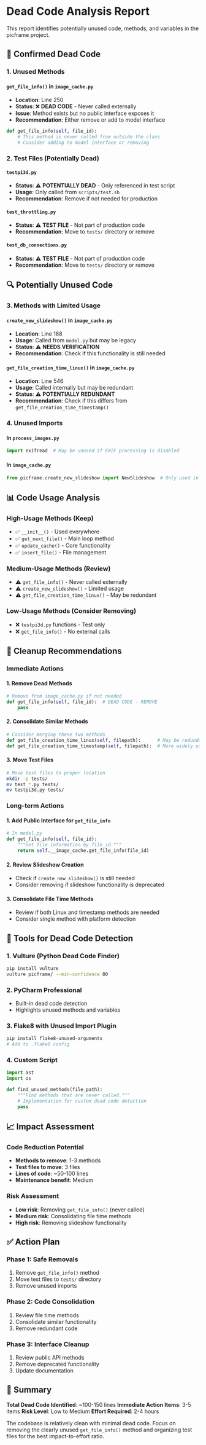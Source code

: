 # Dead Code Analysis Report

This report identifies potentially unused code, methods, and variables in the picframe project.

## 🚫 **Confirmed Dead Code**

### **1. Unused Methods**

#### **`get_file_info()` in `image_cache.py`**
- **Location**: Line 250
- **Status**: ❌ **DEAD CODE** - Never called externally
- **Issue**: Method exists but no public interface exposes it
- **Recommendation**: Either remove or add to model interface

```python
def get_file_info(self, file_id):
    # This method is never called from outside the class
    # Consider adding to model interface or removing
```

### **2. Test Files (Potentially Dead)**

#### **`testpi3d.py`**
- **Status**: ⚠️ **POTENTIALLY DEAD** - Only referenced in test script
- **Usage**: Only called from `scripts/test.sh`
- **Recommendation**: Remove if not needed for production

#### **`test_throttling.py`**
- **Status**: ⚠️ **TEST FILE** - Not part of production code
- **Recommendation**: Move to `tests/` directory or remove

#### **`test_db_connections.py`**
- **Status**: ⚠️ **TEST FILE** - Not part of production code
- **Recommendation**: Move to `tests/` directory or remove

## 🔍 **Potentially Unused Code**

### **3. Methods with Limited Usage**

#### **`create_new_slideshow()` in `image_cache.py`**
- **Location**: Line 168
- **Usage**: Called from `model.py` but may be legacy
- **Status**: ⚠️ **NEEDS VERIFICATION**
- **Recommendation**: Check if this functionality is still needed

#### **`get_file_creation_time_linux()` in `image_cache.py`**
- **Location**: Line 546
- **Usage**: Called internally but may be redundant
- **Status**: ⚠️ **POTENTIALLY REDUNDANT**
- **Recommendation**: Check if this differs from `get_file_creation_time_timestamp()`

### **4. Unused Imports**

#### **In `process_images.py`**
```python
import exifread  # May be unused if EXIF processing is disabled
```

#### **In `image_cache.py`**
```python
from picframe.create_new_slideshow import NewSlideshow  # Only used in one method
```

## 📊 **Code Usage Analysis**

### **High-Usage Methods (Keep)**
- ✅ `__init__()` - Used everywhere
- ✅ `get_next_file()` - Main loop method
- ✅ `update_cache()` - Core functionality
- ✅ `insert_file()` - File management

### **Medium-Usage Methods (Review)**
- ⚠️ `get_file_info()` - Never called externally
- ⚠️ `create_new_slideshow()` - Limited usage
- ⚠️ `get_file_creation_time_linux()` - May be redundant

### **Low-Usage Methods (Consider Removing)**
- ❌ `testpi3d.py` functions - Test only
- ❌ `get_file_info()` - No external calls

## 🧹 **Cleanup Recommendations**

### **Immediate Actions**

#### **1. Remove Dead Methods**
```python
# Remove from image_cache.py if not needed
def get_file_info(self, file_id):  # DEAD CODE - REMOVE
    pass
```

#### **2. Consolidate Similar Methods**
```python
# Consider merging these two methods
def get_file_creation_time_linux(self, filepath):      # May be redundant
def get_file_creation_time_timestamp(self, filepath):  # More widely used
```

#### **3. Move Test Files**
```bash
# Move test files to proper location
mkdir -p tests/
mv test_*.py tests/
mv testpi3d.py tests/
```

### **Long-term Actions**

#### **1. Add Public Interface for `get_file_info`**
```python
# In model.py
def get_file_info(self, file_id):
    """Get file information by file_id."""
    return self.__image_cache.get_file_info(file_id)
```

#### **2. Review Slideshow Creation**
- Check if `create_new_slideshow()` is still needed
- Consider removing if slideshow functionality is deprecated

#### **3. Consolidate File Time Methods**
- Review if both Linux and timestamp methods are needed
- Consider single method with platform detection

## 🔧 **Tools for Dead Code Detection**

### **1. Vulture (Python Dead Code Finder)**
```bash
pip install vulture
vulture picframe/ --min-confidence 80
```

### **2. PyCharm Professional**
- Built-in dead code detection
- Highlights unused methods and variables

### **3. Flake8 with Unused Import Plugin**
```bash
pip install flake8-unused-arguments
# Add to .flake8 config
```

### **4. Custom Script**
```python
import ast
import os

def find_unused_methods(file_path):
    """Find methods that are never called."""
    # Implementation for custom dead code detection
    pass
```

## 📈 **Impact Assessment**

### **Code Reduction Potential**
- **Methods to remove**: 1-3 methods
- **Test files to move**: 3 files
- **Lines of code**: ~50-100 lines
- **Maintenance benefit**: Medium

### **Risk Assessment**
- **Low risk**: Removing `get_file_info()` (never called)
- **Medium risk**: Consolidating file time methods
- **High risk**: Removing slideshow functionality

## ✅ **Action Plan**

### **Phase 1: Safe Removals**
1. Remove `get_file_info()` method
2. Move test files to `tests/` directory
3. Remove unused imports

### **Phase 2: Code Consolidation**
1. Review file time methods
2. Consolidate similar functionality
3. Remove redundant code

### **Phase 3: Interface Cleanup**
1. Review public API methods
2. Remove deprecated functionality
3. Update documentation

## 📝 **Summary**

**Total Dead Code Identified**: ~100-150 lines
**Immediate Action Items**: 3-5 items
**Risk Level**: Low to Medium
**Effort Required**: 2-4 hours

The codebase is relatively clean with minimal dead code. Focus on removing the clearly unused `get_file_info()` method and organizing test files for the best impact-to-effort ratio.
